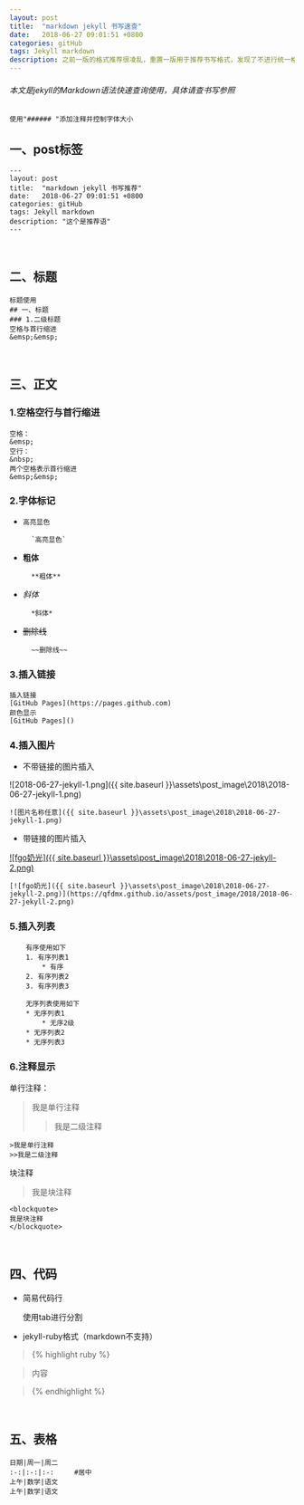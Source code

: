 ```yaml
---
layout: post
title:  "markdown jekyll 书写速查"
date:   2018-06-27 09:01:51 +0800
categories: gitHub
tags: Jekyll markdown
description: 之前一版的格式推荐很凌乱，重置一版用于推荐书写格式，发现了不进行统一格式.博客浏览起来和凌乱。一年又一年的github博客修炼又开始了。（2019-06-23更新）
---
```


###### 本文是jekyll的Markdown语法快速查询使用，具体请查书写参照

	使用"###### "添加注释并控制字体大小

## 一、post标签

	---
	layout: post
	title:  "markdown jekyll 书写推荐"
	date:   2018-06-27 09:01:51 +0800
	categories: gitHub
	tags: Jekyll markdown
	description: "这个是推荐语"
	---

&nbsp;&nbsp;

## 二、标题

	标题使用
	## 一、标题
	### 1.二级标题
	空格与首行缩进
	&emsp;&emsp;

&nbsp;

## 三、正文

### 1.空格空行与首行缩进

	空格：
	&emsp;
	空行：
	&nbsp;
	两个空格表示首行缩进
	&emsp;&emsp;

### 2.字体标记

* `高亮显色`

		`高亮显色`

* **粗体**

		**粗体**

* *斜体*

		*斜体*

* ~~删除线~~

		~~删除线~~

### 3.插入链接

	插入链接
	[GitHub Pages](https://pages.github.com)
	颜色显示
	[GitHub Pages]()

### 4.插入图片

* 不带链接的图片插入

![2018-06-27-jekyll-1.png]({{ site.baseurl }}\assets\post_image\2018\2018-06-27-jekyll-1.png)

	![图片名称任意]({{ site.baseurl }}\assets\post_image\2018\2018-06-27-jekyll-1.png)

* 带链接的图片插入

[![fgo奶光]({{ site.baseurl }}\assets\post_image\2018\2018-06-27-jekyll-2.png)](https://qfdmx.github.io/assets/post_image/2018/2018-06-27-jekyll-2.png)

	[![fgo奶光]({{ site.baseurl }}\assets\post_image\2018\2018-06-27-jekyll-2.png)](https://qfdmx.github.io/assets/post_image/2018/2018-06-27-jekyll-2.png)

### 5.插入列表

		有序使用如下
		1. 有序列表1
			* 有序
		2. 有序列表2
		3. 有序列表3

		无序列表使用如下
		* 无序列表1
			* 无序2级
		* 无序列表2
		* 无序列表3


### 6.注释显示

单行注释：

>我是单行注释
>>我是二级注释

	>我是单行注释
	>>我是二级注释

块注释

<blockquote>
我是块注释
</blockquote>

	<blockquote>
	我是块注释
	</blockquote>

&nbsp;

## 四、代码

* 简易代码行

	使用tab进行分割

* jekyll-ruby格式（markdown不支持）


>{% highlight ruby %}

>内容

>{% endhighlight %}

&nbsp;

## 五、表格

	日期|周一|周二
	:-:|:-:|:-:		#居中
	上午|数学|语文
	上午|数学|语文
